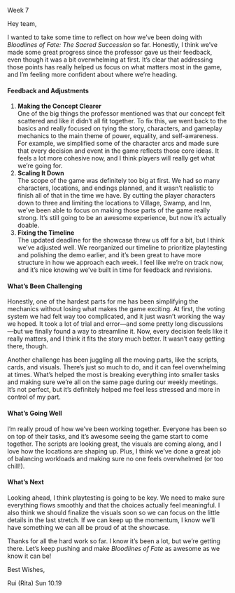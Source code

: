 Week 7

Hey team,

I wanted to take some time to reflect on how we’ve been doing with *Bloodlines of Fate: The Sacred Succession* so far. Honestly, I think we’ve made some great progress since the professor gave us their feedback, even though it was a bit overwhelming at first. It’s clear that addressing those points has really helped us focus on what matters most in the game, and I’m feeling more confident about where we’re heading.

#### **Feedback and Adjustments**

1. **Making the Concept Clearer**  
   One of the big things the professor mentioned was that our concept felt scattered and like it didn’t all fit together. To fix this, we went back to the basics and really focused on tying the story, characters, and gameplay mechanics to the main theme of power, equality, and self-awareness. For example, we simplified some of the character arcs and made sure that every decision and event in the game reflects those core ideas. It feels a lot more cohesive now, and I think players will really get what we’re going for.  
2. **Scaling It Down**  
   The scope of the game was definitely too big at first. We had so many characters, locations, and endings planned, and it wasn’t realistic to finish all of that in the time we have. By cutting the player characters down to three and limiting the locations to Village, Swamp, and Inn, we’ve been able to focus on making those parts of the game really strong. It’s still going to be an awesome experience, but now it’s actually doable.  
3. **Fixing the Timeline**  
   The updated deadline for the showcase threw us off for a bit, but I think we’ve adjusted well. We reorganized our timeline to prioritize playtesting and polishing the demo earlier, and it’s been great to have more structure in how we approach each week. I feel like we’re on track now, and it’s nice knowing we’ve built in time for feedback and revisions.

#### **What’s Been Challenging**

Honestly, one of the hardest parts for me has been simplifying the mechanics without losing what makes the game exciting. At first, the voting system we had felt way too complicated, and it just wasn’t working the way we hoped. It took a lot of trial and error—and some pretty long discussions—but we finally found a way to streamline it. Now, every decision feels like it really matters, and I think it fits the story much better. It wasn’t easy getting there, though.

Another challenge has been juggling all the moving parts, like the scripts, cards, and visuals. There’s just so much to do, and it can feel overwhelming at times. What’s helped the most is breaking everything into smaller tasks and making sure we’re all on the same page during our weekly meetings. It’s not perfect, but it’s definitely helped me feel less stressed and more in control of my part.

#### **What’s Going Well**

I’m really proud of how we’ve been working together. Everyone has been so on top of their tasks, and it’s awesome seeing the game start to come together. The scripts are looking great, the visuals are coming along, and I love how the locations are shaping up. Plus, I think we’ve done a great job of balancing workloads and making sure no one feels overwhelmed (or too chill\!).

#### **What’s Next**

Looking ahead, I think playtesting is going to be key. We need to make sure everything flows smoothly and that the choices actually feel meaningful. I also think we should finalize the visuals soon so we can focus on the little details in the last stretch. If we can keep up the momentum, I know we’ll have something we can all be proud of at the showcase.

Thanks for all the hard work so far. I know it’s been a lot, but we’re getting there. Let’s keep pushing and make *Bloodlines of Fate* as awesome as we know it can be\!

Best Wishes,

Rui (Rita) Sun 10.19

